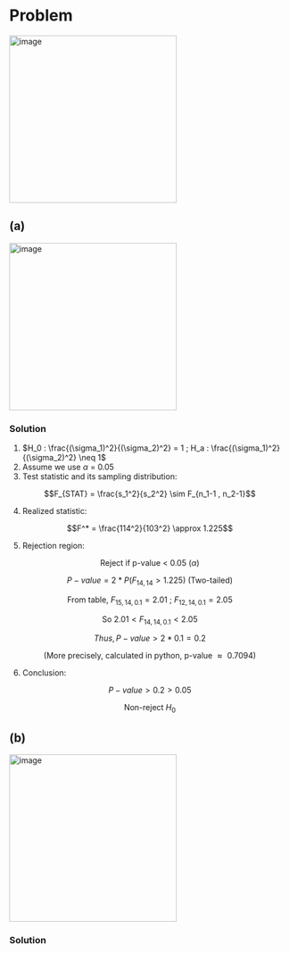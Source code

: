 # Problem
<img width="300" alt="image" src="https://github.com/user-attachments/assets/32caa441-9fff-4903-a050-0d0105854aa5" />

## (a)
<img width="300" alt="image" src="https://github.com/user-attachments/assets/698afb04-4d72-4a0b-874e-aed39b71f8f3" />

### Solution

1. $H_0 : \frac{(\sigma_1)^2}{(\sigma_2)^2} = 1 ; H_a : \frac{(\sigma_1)^2}{(\sigma_2)^2} \neq 1$
2. Assume we use $\alpha$ = 0.05
3. Test statistic and its sampling distribution:

$$F_{STAT} = \frac{s_1^2}{s_2^2} \sim F_{n_1-1 , n_2-1}$$

4. Realized statistic:

$$F^* = \frac{114^2}{103^2} \approx 1.225$$

5. Rejection region:

$$\text{Reject if p-value < 0.05 }(\alpha)$$

$$P-value = 2*P(F_{14 , 14} > 1.225) \text{ (Two-tailed)}$$

$$\text{From table, }F_{15 , 14 , 0.1} = 2.01 \text{ ; }F_{12 , 14 , 0.1} = 2.05$$

$$\text{So }2.01 < F_{14 , 14 , 0.1} < 2.05$$

$$Thus, P-value > 2*0.1 = 0.2 $$

$$\text{(More precisely, calculated in python, p-value $\approx$ 0.7094)}$$

6. Conclusion:

$$P-value > 0.2 > 0.05$$

$$\text{Non-reject $H_0$}$$

## (b)
<img width="300" alt="image" src="https://github.com/user-attachments/assets/2c1f488c-c72b-4020-8954-24dfde6a785d" />

### Solution
